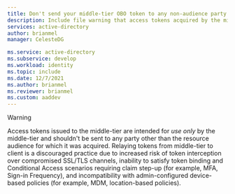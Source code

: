 ```yaml
---
title: Don't send your middle-tier OBO token to any non-audience party
description: Include file warning that access tokens acquired by the middle-tier shouldn't be sent to any party except that which is identified by the audience claim.
services: active-directory
author: brianmel
manager: CelesteDG

ms.service: active-directory
ms.subservice: develop
ms.workload: identity
ms.topic: include
ms.date: 12/7/2021
ms.author: brianmel
ms.reviewer: brianmel
ms.custom: aaddev
---
```


> [!WARNING]
Access tokens issued to the middle-tier are intended for *use _only_* by the middle-tier and shouldn't be sent to any party other than the resource audience for which it was acquired. Relaying tokens from middle-tier to client is a discouraged practice due to increased risk of token interception over compromised SSL/TLS channels, inability to satisfy token binding and Conditional Access scenarios requiring claim step-up (for example, MFA, Sign-in Frequency), and incompatibility with admin-configured device-based policies (for example, MDM, location-based policies).
